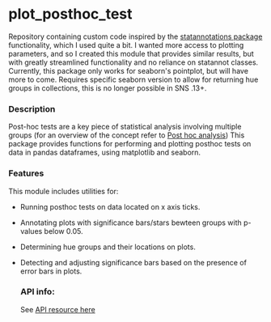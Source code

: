 # plot_posthoc_test
Repository containing custom code inspired by the [statannotations package](https://github.com/trevismd/statannotations) functionality, which I used quite a bit. I wanted more access to plotting parameters, and so I created this module that provides similar results, but with greatly streamlined functionality and no reliance on statannot classes. Currently, this package only works for seaborn's pointplot, but will have more to come. 
Requires specific seaborn version to allow for returning hue groups in collections, this is no longer possible in SNS .13+.

### Description
Post-hoc tests are a key piece of statistical analysis involving multiple groups (for an overview of the concept refer to [Post hoc analysis](https://en.wikipedia.org/wiki/Post_hoc_analysis)) This package provides functions for performing and plotting posthoc tests on data in pandas dataframes, using matplotlib and seaborn. 

### Features
This module includes utilities for:
- Running posthoc tests on data located on x axis ticks.
- Annotating plots with significance bars/stars bewteen groups with p-values below 0.05.
- Determining hue groups and their locations on plots.
- Detecting and adjusting significance bars based on the presence of error bars in plots.

  ### API info:

  See [API resource here](https://cjohnsoncruz.github.io/plot_posthoc_test/api/)
